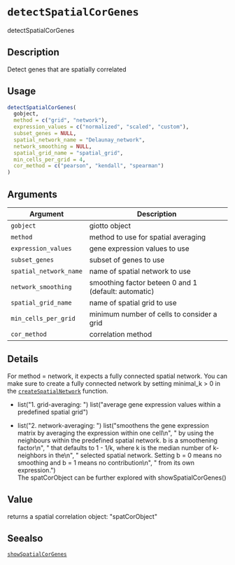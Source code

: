 # `detectSpatialCorGenes`

detectSpatialCorGenes


## Description

Detect genes that are spatially correlated


## Usage

```r
detectSpatialCorGenes(
  gobject,
  method = c("grid", "network"),
  expression_values = c("normalized", "scaled", "custom"),
  subset_genes = NULL,
  spatial_network_name = "Delaunay_network",
  network_smoothing = NULL,
  spatial_grid_name = "spatial_grid",
  min_cells_per_grid = 4,
  cor_method = c("pearson", "kendall", "spearman")
)
```


## Arguments

Argument      |Description
------------- |----------------
`gobject`     |     giotto object
`method`     |     method to use for spatial averaging
`expression_values`     |     gene expression values to use
`subset_genes`     |     subset of genes to use
`spatial_network_name`     |     name of spatial network to use
`network_smoothing`     |     smoothing factor beteen 0 and 1 (default: automatic)
`spatial_grid_name`     |     name of spatial grid to use
`min_cells_per_grid`     |     minimum number of cells to consider a grid
`cor_method`     |     correlation method


## Details

For method = network, it expects a fully connected spatial network. You can make sure to create a
 fully connected network by setting minimal_k > 0 in the [`createSpatialNetwork`](#createspatialnetwork) function.
   

*  list("1. grid-averaging: ") list("average gene expression values within a predefined spatial grid")   

*  list("2. network-averaging: ") list("smoothens the gene expression matrix by averaging the expression within one cell\n", " by using the neighbours within the predefined spatial network. b is a smoothening factor\n", " that defaults to 1 - 1/k, where k is the median number of  k-neighbors in the\n", " selected spatial network. Setting b = 0 means no smoothing and b = 1 means no contribution\n", " from its own expression.")  
 The spatCorObject can be further explored with showSpatialCorGenes()


## Value

returns a spatial correlation object: "spatCorObject"


## Seealso

[`showSpatialCorGenes`](#showspatialcorgenes)


